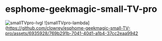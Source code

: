 # esphome-geekmagic-small-TV-pro
![smallTVpro-lvgl](https://github.com/clowrey/esphome-geekmagic-small-TV-pro/assets/6935928/dac09d62-dfbb-40f6-a41d-26fb225005dc)
![smallTVpro-lambda](https://github.com/clowrey/esphome-geekmagic-small-TV-pro/assets/6935928/769b291b-7041-40d1-a1b4-37cc2eaa9942



